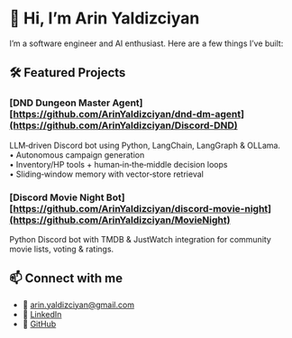 # 👋 Hi, I’m Arin Yaldizciyan

I’m a software engineer and AI enthusiast. Here are a few things I’ve built:

## 🛠️ Featured Projects

### [DND Dungeon Master Agent][https://github.com/ArinYaldizciyan/dnd-dm-agent](https://github.com/ArinYaldizciyan/Discord-DND)  
LLM‑driven Discord bot using Python, LangChain, LangGraph & OLLama.  
• Autonomous campaign generation  
• Inventory/HP tools + human‑in‑the‑middle decision loops  
• Sliding‑window memory with vector‑store retrieval  

### [Discord Movie Night Bot][https://github.com/ArinYaldizciyan/discord-movie-night](https://github.com/ArinYaldizciyan/MovieNight)  
Python Discord bot with TMDB & JustWatch integration for community movie lists, voting & ratings.  

## 📫 Connect with me
- 📧 arin.yaldizciyan@gmail.com  
- 🔗 [LinkedIn](https://linkedin.com/in/arin-yaldizciyan)  
- 🐙 [GitHub](https://github.com/ArinYaldizciyan)
